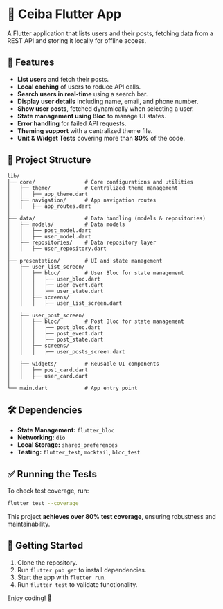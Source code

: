 # 📱 Ceiba Flutter App

A Flutter application that lists users and their posts, fetching data from a REST API and storing it locally for offline access.

## 🚀 Features
- **List users** and fetch their posts.
- **Local caching** of users to reduce API calls.
- **Search users in real-time** using a search bar.
- **Display user details** including name, email, and phone number.
- **Show user posts**, fetched dynamically when selecting a user.
- **State management using Bloc** to manage UI states.
- **Error handling** for failed API requests.
- **Theming support** with a centralized theme file.
- **Unit & Widget Tests** covering more than **80%** of the code.

## 📂 Project Structure
```
lib/
│── core/                # Core configurations and utilities
│   ├── theme/           # Centralized theme management
│   │   ├── app_theme.dart
│   ├── navigation/      # App navigation routes
│   │   ├── app_routes.dart
│
├── data/                # Data handling (models & repositories)
│   ├── models/          # Data models
│   │   ├── post_model.dart
│   │   ├── user_model.dart
│   ├── repositories/    # Data repository layer
│   │   ├── user_repository.dart
│
├── presentation/        # UI and state management
│   ├── user_list_screen/
│   │   ├── bloc/        # User Bloc for state management
│   │   │   ├── user_bloc.dart
│   │   │   ├── user_event.dart
│   │   │   ├── user_state.dart
│   │   ├── screens/
│   │   │   ├── user_list_screen.dart
│
│   ├── user_post_screen/
│   │   ├── bloc/        # Post Bloc for state management
│   │   │   ├── post_bloc.dart
│   │   │   ├── post_event.dart
│   │   │   ├── post_state.dart
│   │   ├── screens/
│   │   │   ├── user_posts_screen.dart
│
│   ├── widgets/         # Reusable UI components
│   │   ├── post_card.dart
│   │   ├── user_card.dart
│
└── main.dart            # App entry point
```

## 🛠️ Dependencies
- **State Management:** `flutter_bloc`
- **Networking:** `dio`
- **Local Storage:** `shared_preferences`
- **Testing:** `flutter_test`, `mocktail`, `bloc_test`

## ✅ Running the Tests
To check test coverage, run:
```sh
flutter test --coverage
```
This project **achieves over 80% test coverage**, ensuring robustness and maintainability.

## 📌 Getting Started
1. Clone the repository.
2. Run `flutter pub get` to install dependencies.
3. Start the app with `flutter run`.
4. Run `flutter test` to validate functionality.

Enjoy coding! 🚀

